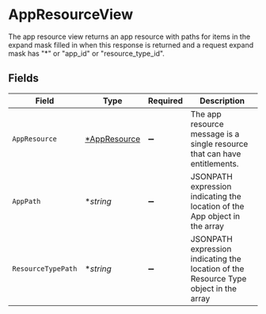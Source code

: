# AppResourceView

The app resource view returns an app resource with paths for items in the expand mask filled in when this response is returned and a request expand mask has "*" or "app_id" or "resource_type_id".


## Fields

| Field                                                                                | Type                                                                                 | Required                                                                             | Description                                                                          |
| ------------------------------------------------------------------------------------ | ------------------------------------------------------------------------------------ | ------------------------------------------------------------------------------------ | ------------------------------------------------------------------------------------ |
| `AppResource`                                                                        | [*AppResource](../../models/shared/appresource.md)                                   | :heavy_minus_sign:                                                                   | The app resource message is a single resource that can have entitlements.            |
| `AppPath`                                                                            | **string*                                                                            | :heavy_minus_sign:                                                                   | JSONPATH expression indicating the location of the App object in the array           |
| `ResourceTypePath`                                                                   | **string*                                                                            | :heavy_minus_sign:                                                                   | JSONPATH expression indicating the location of the Resource Type object in the array |